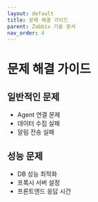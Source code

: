 ```yaml
---
layout: default
title: 문제 해결 가이드
parent: Zabbix 기술 문서
nav_order: 4
---
```


# 문제 해결 가이드

## 일반적인 문제
- Agent 연결 문제
- 데이터 수집 실패
- 알림 전송 실패

## 성능 문제
- DB 성능 최적화
- 프록시 서버 설정
- 프론트엔드 응답 시간